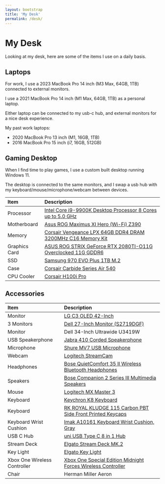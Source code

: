 ```yaml
---
layout: bootstrap
title: 'My Desk'
permalink: /desk/
---
```


# My Desk

Looking at my desk, here are some of the items I use on a daily basis.

## Laptops

For work, I use a 2023 MacBook Pro 14 inch (M3 Max, 64GB, 1TB) connected to external monitors.

I use a 2021 MacBook Pro 14 inch (M1 Max, 64GB, 1TB) as a personal laptop.

Either laptop can be connected to my usb-c hub, and external monitors for a nice desk experience.

My past work laptops:
- 2020 MacBook Pro 13 inch (M1, 16GB, 1TB)
- 2016 MacBook Pro 15 inch (i7, 16GB, 512GB)

## Gaming Desktop

When I find time to play games, I use a custom built desktop running Windows 11.

The desktop is connected to the same monitors, and I swap a usb hub with my keyboard/mouse/microphone/webcam between devices.

| Item                        | Description                  |
| :-------------------------- | :--------------------------- |
| Processor | [Intel Core i9-9900K Desktop Processor 8 Cores up to 5.0 GHz](https://amzn.to/2WNyeL9) |
| Motherboard | [Asus ROG Maximus XI Hero (Wi-Fi) Z390](https://amzn.to/34POa3J)
| Memory | [Corsair Vengeance LPX 64GB DDR4 DRAM 3200MHz C16 Memory Kit](https://amzn.to/3pn5Ew4)
| Graphics Card | [ASUS ROG STRIX GeForce RTX 2080TI-O11G Overclocked 11G GDDR6](https://amzn.to/3aPn7cC) |
| SSD | [Samsung 970 EVO Plus 1TB M.2](https://amzn.to/2MciVcN) |
| Case | [Corsair Carbide Series Air 540](https://amzn.to/3aKubHo) |
| CPU Cooler | [Corsair H100i Pro](https://amzn.to/34NNw73) |

## Accessories

| Item | Description |
| :--- |:----------- |
| Monitor | [LG C3 OLED 42-Inch](https://www.amazon.com/LG-42-Inch-Processor-AI-Powered-OLED42C3PUA/dp/B0BVXK9N6X) |
| 3 Monitors | [Dell 27-Inch Monitor (S2719DGF)](https://amzn.to/3aTSfYm) |
| Monitor | Dell 34-Inch Ultrawide U3419W |
| USB Speakerphone | [Jabra 410 Corded Speakerphone](https://amzn.to/3hkUYLM) |
| Microphone | [Shure MV7 USB Microphone](https://www.amazon.com/Shure-Microphone-Podcasting-Voice-Isolating-Technology/dp/B08G7RG9ML/) |
| Webcam | [Logitech StreamCam](https://www.amazon.com/Logitech-Streamcam-Streaming-YouTube-Graphite/dp/B07TZT4Q89/) |
| Headphones | [Bose QuietComfort 35 II Wireless Bluetooth Headphones](https://amzn.to/37UJ9ZP) |
| Speakers | [Bose Companion 2 Series III Multimedia Speakers](https://amzn.to/38C77rP) |
| Mouse | [Logitech MX Master 3](https://www.amazon.com/Logitech-Master-Advanced-Wireless-Mouse/dp/B07S395RWD) |
| Keyboard | [Keychron K8 Keyboard](https://www.amazon.com/Keychron-Mechanical-Keyboard-Tenkeyless-Bluetooth/dp/B08B5WHYTT) |
| Keyboard | [RK ROYAL KLUDGE 115 Carbon PBT Side Front Printed Keycaps](https://www.amazon.com/gp/product/B08397XX5G) |
| Keyboard Wrist Cushion | [Imak A10161 Keyboard Wrist Cushion, Gray](https://amzn.to/3mWzuWE) |
| USB C Hub | [uni USB Type C 8 in 1 Hub](https://www.amazon.com/gp/product/B07Q6YS7W2) |
| Stream Deck | [Elgato Stream Deck MK.2](https://www.amazon.com/Elgato-Stream-Deck-MK-2-Controller/dp/B09738CV2G/) |
| Key Light | [Elgato Key Light](https://www.amazon.com/Elgato-Key-Light-Professional-App-Enabled/dp/B07L755X9G/) |
| Xbox One Wireless Controller | [Xbox One Special Edition Midnight Forces Wireless Controller](https://amzn.to/3hzHo7g) |
| Chair | Herman Miller Aeron |
